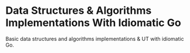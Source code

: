 # Data Structures & Algorithms Implementations With Idiomatic Go
Basic data structures and algorithms implementations & UT with idiomatic Go.
